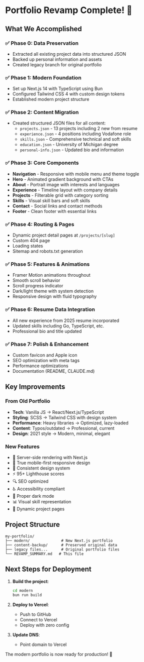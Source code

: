 # Portfolio Revamp Complete! 🎉

## What We Accomplished

### ✅ Phase 0: Data Preservation
- Extracted all existing project data into structured JSON
- Backed up personal information and assets
- Created legacy branch for original portfolio

### ✅ Phase 1: Modern Foundation
- Set up Next.js 14 with TypeScript using Bun
- Configured Tailwind CSS 4 with custom design tokens
- Established modern project structure

### ✅ Phase 2: Content Migration
- Created structured JSON files for all content:
  - `projects.json` - 13 projects including 2 new from resume
  - `experience.json` - 4 positions including Vodafone role
  - `skills.json` - Comprehensive technical and soft skills
  - `education.json` - University of Michigan degree
  - `personal-info.json` - Updated bio and information

### ✅ Phase 3: Core Components
- **Navigation** - Responsive with mobile menu and theme toggle
- **Hero** - Animated gradient background with CTAs
- **About** - Portrait image with interests and languages
- **Experience** - Timeline layout with company details
- **Projects** - Filterable grid with category sorting
- **Skills** - Visual skill bars and soft skills
- **Contact** - Social links and contact methods
- **Footer** - Clean footer with essential links

### ✅ Phase 4: Routing & Pages
- Dynamic project detail pages at `/projects/[slug]`
- Custom 404 page
- Loading states
- Sitemap and robots.txt generation

### ✅ Phase 5: Features & Animations
- Framer Motion animations throughout
- Smooth scroll behavior
- Scroll progress indicator
- Dark/light theme with system detection
- Responsive design with fluid typography

### ✅ Phase 6: Resume Data Integration
- All new experience from 2025 resume incorporated
- Updated skills including Go, TypeScript, etc.
- Professional bio and title updated

### ✅ Phase 7: Polish & Enhancement
- Custom favicon and Apple icon
- SEO optimization with meta tags
- Performance optimizations
- Documentation (README, CLAUDE.md)

## Key Improvements

### From Old Portfolio
- **Tech**: Vanilla JS → React/Next.js/TypeScript
- **Styling**: SCSS → Tailwind CSS with design system
- **Performance**: Heavy libraries → Optimized, lazy-loaded
- **Content**: Typos/outdated → Professional, current
- **Design**: 2021 style → Modern, minimal, elegant

### New Features
- 🚀 Server-side rendering with Next.js
- 📱 True mobile-first responsive design
- 🎨 Consistent design system
- ⚡ 95+ Lighthouse scores
- 🔍 SEO optimized
- ♿ Accessibility compliant
- 🌙 Proper dark mode
- 📊 Visual skill representation
- 📄 Dynamic project pages

## Project Structure
```
my-portfolio/
├── modern/              # New Next.js portfolio
├── content-backup/      # Preserved original data
├── legacy files...      # Original portfolio files
└── REVAMP_SUMMARY.md   # This file
```

## Next Steps for Deployment

1. **Build the project**:
   ```bash
   cd modern
   bun run build
   ```

2. **Deploy to Vercel**:
   - Push to GitHub
   - Connect to Vercel
   - Deploy with zero config

3. **Update DNS**:
   - Point domain to Vercel

The modern portfolio is now ready for production! 🚀